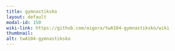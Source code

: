 ```yaml
---
title: gymnastiksko
layout: default
modal-id: 150
wiki-link: https://github.com/aigora/twA104-gymnastiksko/wiki
thumbnail: 
alt: twA104-gymnastiksko
---
```

